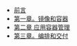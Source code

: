 +   [前言](bg-dop-dkr_0.md)
+   [第一章。镜像和容器](bg-dop-dkr_1.md)
+   [第二章 应用容器管理](bg-dop-dkr_2.md)
+   [第三章。编排和交付](bg-dop-dkr_3.md)